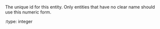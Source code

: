 The unique id for this entity.  Only entities that have no clear name should use
this numeric form.

:type: integer
